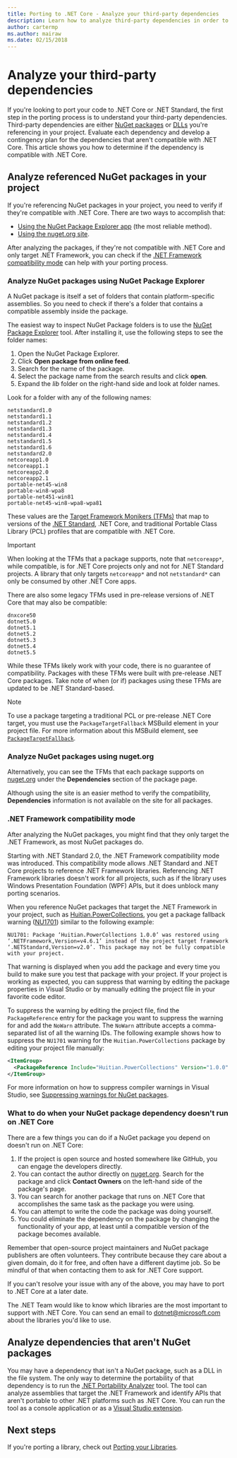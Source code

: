 ```yaml
---
title: Porting to .NET Core - Analyze your third-party dependencies
description: Learn how to analyze third-party dependencies in order to port your project from .NET Framework to .NET Core.
author: cartermp
ms.author: mairaw
ms.date: 02/15/2018
---
```

# Analyze your third-party dependencies

If you're looking to port your code to .NET Core or .NET Standard, the first step in the porting process is to understand your third-party dependencies. Third-party dependencies are either [NuGet packages](#analyze-referenced-nuget-packages-on-your-project) or [DLLs](#analyze-dependencies-that-arent-nuget-packages) you're referencing in your project. Evaluate each dependency and develop a contingency plan for the dependencies that aren't compatible with .NET Core. This article shows you how to determine if the dependency is compatible with .NET Core.

## Analyze referenced NuGet packages in your project

If you're referencing NuGet packages in your project, you need to verify if they're compatible with .NET Core.
There are two ways to accomplish that:

* [Using the NuGet Package Explorer app](#analyze-nuget-packages-using-nuget-package-explorer) (the most reliable method).
* [Using the nuget.org site](#analyze-nuget-packages-using-nugetorg).

After analyzing the packages, if they're not compatible with .NET Core and only target .NET Framework, you can check if the [.NET Framework compatibility mode](#net-framework-compatibility-mode) can help with your porting process.

### Analyze NuGet packages using NuGet Package Explorer

A NuGet package is itself a set of folders that contain platform-specific assemblies. So you need to check if there's a folder that contains a compatible assembly inside the package.

The easiest way to inspect NuGet Package folders is to use the [NuGet Package Explorer](https://github.com/NuGetPackageExplorer/NuGetPackageExplorer) tool. After installing it, use the following steps to see the folder names:

1. Open the NuGet Package Explorer.
2. Click **Open package from online feed**.
3. Search for the name of the package.
4. Select the package name from the search results and click **open**.
5. Expand the *lib* folder on the right-hand side and look at folder names.

Look for a folder with any of the following names:

```
netstandard1.0
netstandard1.1
netstandard1.2
netstandard1.3
netstandard1.4
netstandard1.5
netstandard1.6
netstandard2.0
netcoreapp1.0
netcoreapp1.1
netcoreapp2.0
netcoreapp2.1
portable-net45-win8
portable-win8-wpa8
portable-net451-win81
portable-net45-win8-wpa8-wpa81
```

These values are the [Target Framework Monikers (TFMs)](../../standard/frameworks.md) that map to versions of the [.NET Standard](../../standard/net-standard.md), .NET Core, and traditional Portable Class Library (PCL) profiles that are compatible with .NET Core.

> [!IMPORTANT]
> When looking at the TFMs that a package supports, note that `netcoreapp*`, while compatible, is for .NET Core projects only and not for .NET Standard projects.
> A library that only targets `netcoreapp*` and not `netstandard*` can only be consumed by other .NET Core apps.

There are also some legacy TFMs used in pre-release versions of .NET Core that may also be compatible:

```
dnxcore50
dotnet5.0
dotnet5.1
dotnet5.2
dotnet5.3
dotnet5.4
dotnet5.5
```

While these TFMs likely work with your code, there is no guarantee of compatibility. Packages with these TFMs were built with pre-release .NET Core packages. Take note of when (or if) packages using these TFMs are updated to be .NET Standard-based.

> [!NOTE]
> To use a package targeting a traditional PCL or pre-release .NET Core target, you must use the `PackageTargetFallback` MSBuild element in your project file.
> For more information about this MSBuild element, see [`PackageTargetFallback`](../tools/csproj.md#packagetargetfallback).

### Analyze NuGet packages using nuget.org

Alternatively, you can see the TFMs that each package supports on [nuget.org](https://www.nuget.org/) under the **Dependencies** section of the package page.

Although using the site is an easier method to verify the compatibility, **Dependencies** information is not available on the site for all packages.

### .NET Framework compatibility mode

After analyzing the NuGet packages, you might find that they only target the .NET Framework, as most NuGet packages do.

Starting with .NET Standard 2.0, the .NET Framework compatibility mode was introduced. This compatibility mode allows .NET Standard and .NET Core projects to reference .NET Framework libraries. Referencing .NET Framework libraries doesn't work for all projects, such as if the library uses Windows Presentation Foundation (WPF) APIs, but it does unblock many porting scenarios.

When you reference NuGet packages that target the .NET Framework in your project, such as [Huitian.PowerCollections](https://www.nuget.org/packages/Huitian.PowerCollections), you get a package fallback warning ([NU1701](/nuget/reference/errors-and-warnings#nu1701)) similar to the following example:

`NU1701: Package ‘Huitian.PowerCollections 1.0.0’ was restored using ‘.NETFramework,Version=v4.6.1’ instead of the project target framework ‘.NETStandard,Version=v2.0’. This package may not be fully compatible with your project.`

That warning is displayed when you add the package and every time you build to make sure you test that package with your project. If your project is working as expected, you can suppress that warning by editing the package properties in Visual Studio or by manually editing the project file in your favorite code editor.

To suppress the warning by editing the project file, find the `PackageReference` entry for the package you want to suppress the warning for and add the `NoWarn` attribute. The `NoWarn` attribute accepts a comma-separated list of all the warning IDs. The following example shows how to suppress the `NU1701` warning for the `Huitian.PowerCollections` package by editing your project file manually:

```xml
<ItemGroup>
  <PackageReference Include="Huitian.PowerCollections" Version="1.0.0" NoWarn="NU1701" />
</ItemGroup>
```

For more information on how to suppress compiler warnings in Visual Studio, see [Suppressing warnings for NuGet packages](/visualstudio/ide/how-to-suppress-compiler-warnings#suppressing-warnings-for-nuget-packages).

### What to do when your NuGet package dependency doesn't run on .NET Core

There are a few things you can do if a NuGet package you depend on doesn't run on .NET Core:

1. If the project is open source and hosted somewhere like GitHub, you can engage the developers directly.
2. You can contact the author directly on [nuget.org](https://www.nuget.org/). Search for the package and click **Contact Owners** on the left-hand side of the package's page.
3. You can search for another package that runs on .NET Core that accomplishes the same task as the package you were using.
4. You can attempt to write the code the package was doing yourself.
5. You could eliminate the dependency on the package by changing the functionality of your app, at least until a compatible version of the package becomes available.

Remember that open-source project maintainers and NuGet package publishers are often volunteers. They contribute because they care about a given domain, do it for free, and often have a different daytime job. So be mindful of that when contacting them to ask for .NET Core support.

If you can't resolve your issue with any of the above, you may have to port to .NET Core at a later date.

The .NET Team would like to know which libraries are the most important to support with .NET Core. You can send an email to dotnet@microsoft.com about the libraries you'd like to use.

## Analyze dependencies that aren't NuGet packages

You may have a dependency that isn't a NuGet package, such as a DLL in the file system. The only way to determine the portability of that dependency is to run the [.NET Portability Analyzer](https://github.com/Microsoft/dotnet-apiport) tool. The tool can analyze assemblies that target the .NET Framework and identify APIs that aren't portable to other .NET platforms such as .NET Core. You can run the tool as a console application or as a [Visual Studio extension](../../standard/analyzers/portability-analyzer.md).

## Next steps

If you're porting a library, check out [Porting your Libraries](libraries.md).
